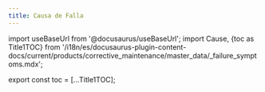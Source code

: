 ```yaml
---
title: Causa de Falla
---
```


import useBaseUrl from '@docusaurus/useBaseUrl'; 
import Cause, {toc as Title1TOC} from '/i18n/es/docusaurus-plugin-content-docs/current/products/corrective_maintenance/master_data/_failure_symptoms.mdx'; 

<Cause/>


export const toc = [...Title1TOC];
